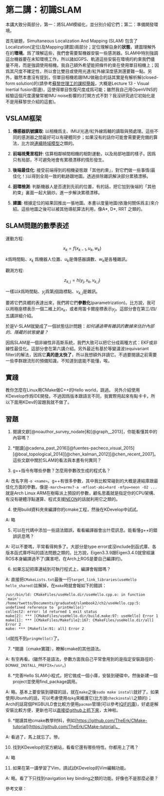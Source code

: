 # 第二講：初識SLAM

本講大致分兩部分，第一：將SLAM模組化，並分別介紹它們；第二：準備開發環境。

首先破題，Simultaneous Localization And Mapping (SLAM) 包含了Localization(定位)及Mapping(建圖)兩部分；定位理解自身的**狀態**，建圖理解外在的**環境**。爲了理解這些，我們會需要幫機器安裝一些感測器。SLAM中特別強調這台機器要在未知環境工作，所以諸如GPS、軌道這些安裝在環境的約束我們儘量不用，而是強調使用相機。我自己額外希望能把條件約束在使用單目相機上；因爲其尺度不確定性，所以會比雙目或使用光達/紅外線深度感測還要難一點。另外，雖然本書沒有提到，但單目相機若跟IMU做融合的話其實是有解析解(closed-form solution)的(請參考[蘇黎世理工的課程簡報](https://rpg.ifi.uzh.ch/teaching.html)，大概是Lecture 13 - Visual Inertial fusion那邊)，這使得單目恢復尺度成爲可能；雖然我自己用OpenVINS的經驗這個尺度還蠻常被IMU noise影響的(打開方式不對？我沒研究過它初始化是不是用蘇黎世介紹的這套)。

## VSLAM框架

1. **傳感器訊號讀取**: 以相機爲主、IMU/光達/紅外線爲輔的讀取與預處理。這些不同的感測器之間最好可以有硬體同步；如果沒有的話你可能會需要更完備的算法，比方說[連續時域模型](https://youtu.be/_yuZmzJoWUc)之類的。

2. **前端視覺里程計**: 估算相鄰幀間相機的相對運動，以及局部地圖的樣子。因爲只有局部，不可避免地會有累積漂移的情形發生。

3. **後端最佳化**: 接受前端得到的相機姿態跟「其他約束」，對它們做一些事情(最佳化！)以得到全局一致的軌跡跟地圖。透過排除雜訊解決部分累積漂移。

4. **迴環檢測**: 判斷機器人是否達到先前的位置，有的話，把它加到後端的「其他約束」裏面一起大鍋炒。進一步解決累積漂移。

5. **建圖**: 根據定位的結果回推出一張地圖。本書以度量地圖(依幾何關係爲主)來介紹。這些地圖之後可以被其他導航算法利用，像A\*, D\*, RRT 之類的。

## SLAM問題的數學表述

運動方程:

$$
x_k = f(x_{k-1}, u_k, w_k)
$$

$k$爲時間點、$x_k$ 爲機器人位置、$u_k$是傳感器讀數、$w_k$是各種雜訊。

觀測方程:

$$
z_{k,j} = h(y_j, x_k, v_{k,j})
$$

一樣以$k$爲時間點、$y_j$爲第j個路標點、$v_{k,j}$是雜訊。

要將它們具體的表達出來，我們將它們**參數化**(parametrization)。比方說，我可以用極座標表示一個二維上的$x_k$，或者用笛卡爾座標表示$y_j$。這部分會在第三/四/五講詳細介紹。

於是V-SLAM就變成了一個狀態估計問題：*如何通過帶有雜訊的數據來估計內部的、隱藏的狀態變量？*

因爲SLAM是一個非線性非高斯系統，我們大致可以把它分成兩種方式：EKF或非線性最佳化。這部分會在第六講介紹。另外最近有基於等變濾波(equivariant filter)的解法，因爲它**真的是太快了**，所以我想額外詳讀它。不過要閱讀之前需要一些李群跟流形的預備知識，不知道到底能不能懂，唉。

## 實踐

教你怎麼在Linux用CMake做C++的Hello world，跳過。
另外介紹使用KDevelop作爲IDE開發。不過因爲版本跟語言不同，我實際用起來有點卡卡，所以下面用KDev的習題我就不做了。

## 習題

1. 閱讀文獻[@noauthor_survey_nodate]和[@graph__2013]，你能看懂其中的內容嗎？

2. \*閱讀[@cadena_past_2016][@fuentes-pacheco_visual_2015][@boal_topological_2014][@chen_kalman_2012][@chen_recent_2007]。這些文獻中關於SLAM的看法與本書有何異同？

3. g++指令有哪些參數？怎麼用參數改生成的程式名？

A: 改名字用`-o <name>`。g++有很多參數，其中我比較常碰到的大概是連結庫跟最佳化方面的參數。像是`-march=armv7-a -mfloat-abi=hard -mfpu=neon -O2 ...`就是Arch Linux ARM在樹莓派上預設的參數，顧名思義就是指定你的CPU架構、有沒有硬體浮點運算、程式支援[NEON](https://developer.arm.com/Architectures/Neon)的話就利用它之類的。

4. 使用build資料夾來編譯你的cmake工程，然後在KDevelop中試試。

A: 略

5. 可以在代碼中添加一些語法錯誤，看看編譯器會出什麼訊息。能看懂g++的錯誤訊息嗎？

A: 可以不要嗎，平常看得夠多了。大部分是type error或沒include到函式庫、各版本函式庫呼叫的語法問題之類的。比方說，Eigen3.3.9跟Eigen3.4.0就曾經讓ROS本身編譯過不了(厲害吧，在Arch上ROS是要自己編譯的)。

6. 如果忘記把庫連結到可執行程式上，編譯會報錯嗎？

A: 直接把`CMakeLists.txt`最後一行`target_link_libraries(useHello hello_shared)`註解掉，在`make`時就會報如下的錯誤：

```
/usr/bin/ld: CMakeFiles/useHello.dir/useHello.cpp.o: in function `main':
/home/twetto/Documents/graduated/slambook2/ch2/useHello.cpp:5: undefined reference to `printHello()'
collect2: error: ld returned 1 exit status
make[2]: *** [CMakeFiles/useHello.dir/build.make:97: useHello] Error 1
make[1]: *** [CMakeFiles/Makefile2:167: CMakeFiles/useHello.dir/all] Error 2
make: *** [Makefile:91: all] Error 2
```

`ld`就找不到`pringHello()`了。

7. \*閱讀〘cmake實踐〙，瞭解cmake的其他語法。

A: 有空再看。(雖然不是語法，參數方面我自己平常會用到的是指定安裝路徑的`-DCMAKE_INSTALL_PREFIX=/usr`。)

8. \*完善Hello SLAM小程式，把它做成一個小庫，安裝到硬碟中。然後新建一個project並使用find\_package調用。

A: 略。基本上要安裝到硬碟的話，就在`make`之後`sudo make install`就好了。如果使用Ubuntu的話，可以考慮使用`dpkg`來維護它(比方說`checkinstall`之類的)；Arch的話寫個PKGBUILD會比較方便用`pacman`管理(可以參考[IQIF的庫](https://github.com/twetto/iq-neuron/blob/master/PKGBUILD))，好處是解安裝比較方便，更新也可以[直接從github上抓下來](https://wiki.archlinux.org/title/VCS_package_guidelines)，太神啦。

9. \*閱讀其他cmake教學材料，例如[https://github.com/TheErk/CMake-tutorial](https://github.com/TheErk/CMake-tutorial)。

A: 看過了，馬上就忘了。慘。

10. 找到KDevelop的官方網站，看看它還有哪些特性。你都用上了嗎？

A: 略

11. 如果在第一講學習了Vim，請試試KDevelop的Vim編輯功能。

A: 略。看了下只找到navigation key binding之類的功能。好像也不是那麼必要？

參考文章：
